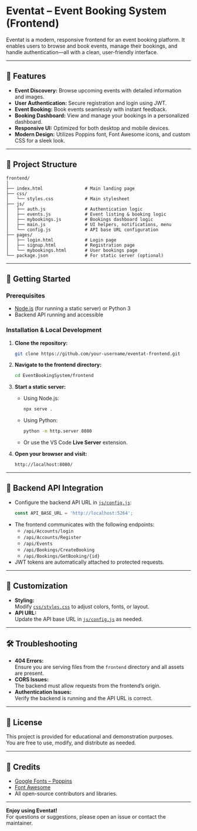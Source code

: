 # Eventat – Event Booking System (Frontend)

Eventat is a modern, responsive frontend for an event booking platform. It enables users to browse and book events, manage their bookings, and handle authentication—all with a clean, user-friendly interface.

---

## 🌟 Features

- **Event Discovery:** Browse upcoming events with detailed information and images.
- **User Authentication:** Secure registration and login using JWT.
- **Event Booking:** Book events seamlessly with instant feedback.
- **Booking Dashboard:** View and manage your bookings in a personalized dashboard.
- **Responsive UI:** Optimized for both desktop and mobile devices.
- **Modern Design:** Utilizes Poppins font, Font Awesome icons, and custom CSS for a sleek look.

---

## 📂 Project Structure

```
frontend/
│
├── index.html                # Main landing page
├── css/
│   └── styles.css            # Main stylesheet
├── js/
│   ├── auth.js               # Authentication logic
│   ├── events.js             # Event listing & booking logic
│   ├── mybookings.js         # Bookings dashboard logic
│   ├── main.js               # UI helpers, notifications, menu
│   └── config.js             # API base URL configuration
├── pages/
│   ├── login.html            # Login page
│   ├── signup.html           # Registration page
│   └── mybookings.html       # User bookings page
└── package.json              # For static server (optional)
```

---

## 🚀 Getting Started

### Prerequisites

- [Node.js](https://nodejs.org/) (for running a static server) or Python 3
- Backend API running and accessible

### Installation & Local Development

1. **Clone the repository:**
   ```bash
   git clone https://github.com/your-username/eventat-frontend.git
   ```

2. **Navigate to the frontend directory:**
   ```bash
   cd EventBookingSystem/frontend
   ```

3. **Start a static server:**
   - Using Node.js:
     ```bash
     npx serve .
     ```
   - Using Python:
     ```bash
     python -m http.server 8080
     ```
   - Or use the VS Code **Live Server** extension.

4. **Open your browser and visit:**
   ```
   http://localhost:8080/
   ```

---

## 🔗 Backend API Integration

- Configure the backend API URL in [`js/config.js`](js/config.js):
  ```js
  const API_BASE_URL = 'http://localhost:5264';
  ```
- The frontend communicates with the following endpoints:
  - `/api/Accounts/login`
  - `/api/Accounts/Register`
  - `/api/Events`
  - `/api/Bookings/CreateBooking`
  - `/api/Bookings/GetBooking/{id}`
- JWT tokens are automatically attached to protected requests.

---

## 🎨 Customization

- **Styling:**  
  Modify [`css/styles.css`](css/styles.css) to adjust colors, fonts, or layout.
- **API URL:**  
  Update the API base URL in [`js/config.js`](js/config.js) as needed.

---

## 🛠️ Troubleshooting

- **404 Errors:**  
  Ensure you are serving files from the `frontend` directory and all assets are present.
- **CORS Issues:**  
  The backend must allow requests from the frontend’s origin.
- **Authentication Issues:**  
  Verify the backend is running and the API URL is correct.

---

## 📄 License

This project is provided for educational and demonstration purposes.  
You are free to use, modify, and distribute as needed.

---

## 🙏 Credits

- [Google Fonts – Poppins](https://fonts.google.com/specimen/Poppins)
- [Font Awesome](https://fontawesome.com/)
- All open-source contributors and libraries.

---

**Enjoy using Eventat!**  
For questions or suggestions, please open an issue or contact the maintainer.